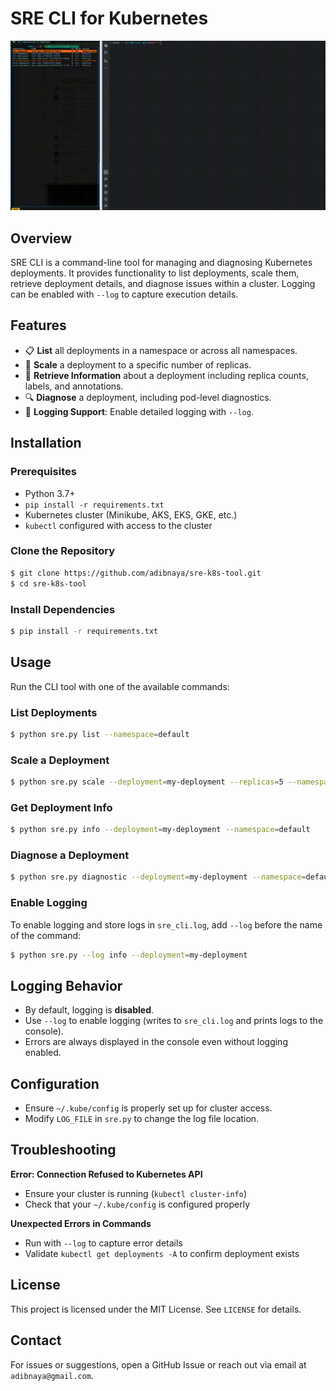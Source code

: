 # SRE CLI for Kubernetes

![example](example.gif)

## Overview
SRE CLI is a command-line tool for managing and diagnosing Kubernetes deployments. It provides functionality to list deployments, scale them, retrieve deployment details, and diagnose issues within a cluster. Logging can be enabled with `--log` to capture execution details.

## Features
- 📋 **List** all deployments in a namespace or across all namespaces.
- 📌 **Scale** a deployment to a specific number of replicas.
- 🧐 **Retrieve Information** about a deployment including replica counts, labels, and annotations.
- 🔍 **Diagnose** a deployment, including pod-level diagnostics.
- 📝 **Logging Support**: Enable detailed logging with `--log`.

## Installation
### Prerequisites
- Python 3.7+
- `pip install -r requirements.txt`
- Kubernetes cluster (Minikube, AKS, EKS, GKE, etc.)
- `kubectl` configured with access to the cluster

### Clone the Repository
```sh
$ git clone https://github.com/adibnaya/sre-k8s-tool.git
$ cd sre-k8s-tool
```

### Install Dependencies
```sh
$ pip install -r requirements.txt
```

## Usage
Run the CLI tool with one of the available commands:

### List Deployments
```sh
$ python sre.py list --namespace=default
```

### Scale a Deployment
```sh
$ python sre.py scale --deployment=my-deployment --replicas=5 --namespace=default
```

### Get Deployment Info
```sh
$ python sre.py info --deployment=my-deployment --namespace=default
```

### Diagnose a Deployment
```sh
$ python sre.py diagnostic --deployment=my-deployment --namespace=default --pod
```

### Enable Logging
To enable logging and store logs in `sre_cli.log`, add `--log` before the name of the command:
```sh
$ python sre.py --log info --deployment=my-deployment
```

## Logging Behavior
- By default, logging is **disabled**.
- Use `--log` to enable logging (writes to `sre_cli.log` and prints logs to the console).
- Errors are always displayed in the console even without logging enabled.

## Configuration
- Ensure `~/.kube/config` is properly set up for cluster access.
- Modify `LOG_FILE` in `sre.py` to change the log file location.

## Troubleshooting
**Error: Connection Refused to Kubernetes API**
- Ensure your cluster is running (`kubectl cluster-info`)
- Check that your `~/.kube/config` is configured properly

**Unexpected Errors in Commands**
- Run with `--log` to capture error details
- Validate `kubectl get deployments -A` to confirm deployment exists

## License
This project is licensed under the MIT License. See `LICENSE` for details.

## Contact
For issues or suggestions, open a GitHub Issue or reach out via email at `adibnaya@gmail.com`.

